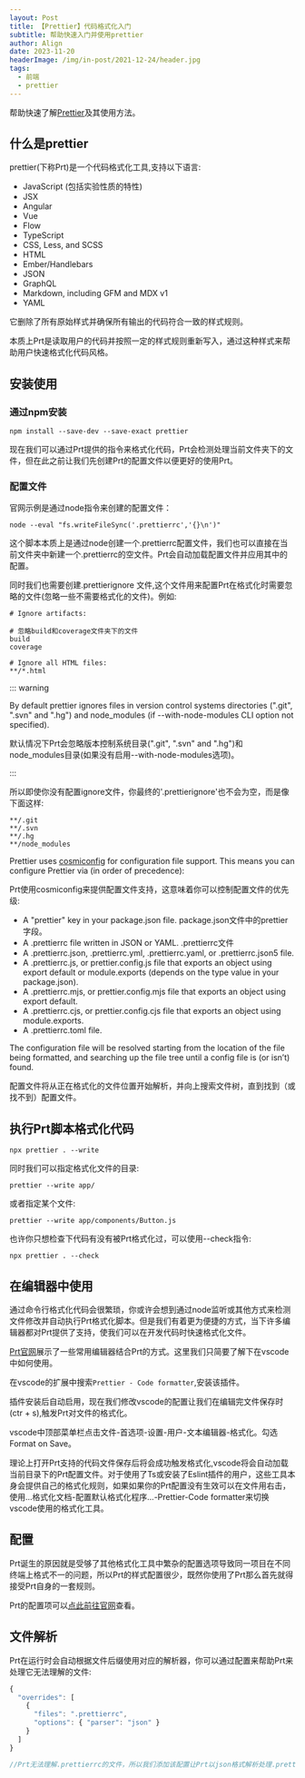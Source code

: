 ```yaml
---
layout: Post
title: 【Prettier】代码格式化入门
subtitle: 帮助快速入门并使用prettier
author: Align
date: 2023-11-20
headerImage: /img/in-post/2021-12-24/header.jpg
tags:
  - 前端
  - prettier
---
```


帮助快速了解[Prettier](https://www.prettier.cn/docs/index.html)及其使用方法。

<!-- more -->

## 什么是prettier

prettier(下称Prt)是一个代码格式化工具,支持以下语言:

* JavaScript (包括实验性质的特性)
* JSX
* Angular
* Vue
* Flow
* TypeScript
* CSS, Less, and SCSS
* HTML
* Ember/Handlebars
* JSON
* GraphQL
* Markdown, including GFM and MDX v1
* YAML

它删除了所有原始样式并确保所有输出的代码符合一致的样式规则。

本质上Prt是读取用户的代码并按照一定的样式规则重新写入，通过这种样式来帮助用户快速格式化代码风格。


## 安装使用

### 通过npm安装

```shell
npm install --save-dev --save-exact prettier
```

现在我们可以通过Prt提供的指令来格式化代码，Prt会检测处理当前文件夹下的文件，但在此之前让我们先创建Prt的配置文件以便更好的使用Prt。

### 配置文件

官网示例是通过node指令来创建的配置文件：
```shell
node --eval "fs.writeFileSync('.prettierrc','{}\n')"
```

这个脚本本质上是通过node创建一个.prettierrc配置文件，我们也可以直接在当前文件夹中新建一个.prettierrc的空文件。Prt会自动加载配置文件并应用其中的配置。

同时我们也需要创建.prettierignore 文件,这个文件用来配置Prt在格式化时需要忽略的文件(忽略一些不需要格式化的文件)。例如:
```shell
# Ignore artifacts:

# 忽略build和coverage文件夹下的文件
build
coverage

# Ignore all HTML files:
**/*.html
```
::: warning

By default prettier ignores files in version control systems directories (".git", ".svn" and ".hg") and node_modules (if --with-node-modules CLI option not specified).

默认情况下Prt会忽略版本控制系统目录(".git", ".svn" and ".hg")和node_modules目录(如果没有启用--with-node-modules选项)。

:::

所以即使你没有配置ignore文件，你最终的'.prettierignore'也不会为空，而是像下面这样:


```shell
**/.git
**/.svn
**/.hg
**/node_modules
```


Prettier uses [cosmiconfig](https://github.com/davidtheclark/cosmiconfig) for configuration file support. This means you can configure Prettier via (in order of precedence):

Prt使用cosmiconfig来提供配置文件支持，这意味着你可以控制配置文件的优先级:

* A "prettier" key in your package.json file. package.json文件中的prettier字段。
* A .prettierrc file written in JSON or YAML. .prettierrc文件
* A .prettierrc.json, .prettierrc.yml, .prettierrc.yaml, or .prettierrc.json5 file.
* A .prettierrc.js, or prettier.config.js file that exports an object using export default or module.exports (depends on the type value in your package.json).
* A .prettierrc.mjs, or prettier.config.mjs file that exports an object using export default.
* A .prettierrc.cjs, or prettier.config.cjs file that exports an object using module.exports.
* A .prettierrc.toml file.

The configuration file will be resolved starting from the location of the file being formatted, and searching up the file tree until a config file is (or isn’t) found.

配置文件将从正在格式化的文件位置开始解析，并向上搜索文件树，直到找到（或找不到）配置文件。

## 执行Prt脚本格式化代码

```shell
npx prettier . --write
```

同时我们可以指定格式化文件的目录:

```shell
prettier --write app/
```

或者指定某个文件:

```shell
prettier --write app/components/Button.js
```

也许你只想检查下代码有没有被Prt格式化过，可以使用--check指令:

```shell
npx prettier . --check
```

## 在编辑器中使用

通过命令行格式化代码会很繁琐，你或许会想到通过node监听或其他方式来检测文件修改并自动执行Prt格式化脚本。但是我们有着更为便捷的方式，当下许多编辑器都对Prt提供了支持，使我们可以在开发代码时快速格式化文件。

[Prt官网](https://www.prettier.cn/docs/editors.html)展示了一些常用编辑器结合Prt的方式。这里我们只简要了解下在vscode中如何使用。

在vscode的扩展中搜索`Prettier - Code formatter`,安装该插件。

插件安装后自动启用，现在我们修改vscode的配置让我们在编辑完文件保存时(ctr + s),触发Prt对文件的格式化。

vscode中顶部菜单栏点击文件-首选项-设置-用户-文本编辑器-格式化。勾选 Format on Save。

理论上打开Prt支持的代码文件保存后将会成功触发格式化,vscode将会自动加载当前目录下的Prt配置文件。对于使用了Ts或安装了Eslint插件的用户，这些工具本身会提供自己的格式化规则，如果如果你的Prt配置没有生效可以在文件用右击，使用...格式化文档-配置默认格式化程序...-Prettier-Code formatter来切换vscode使用的格式化工具。


## 配置

Prt诞生的原因就是受够了其他格式化工具中繁杂的配置选项导致同一项目在不同终端上格式不一的问题，所以Prt的样式配置很少，既然你使用了Prt那么首先就得接受Prt自身的一套规则。

Prt的配置项可以[点此前往官网](https://www.prettier.cn/docs/options.html#vue-files-script-and-style-tags-indentation)查看。


## 文件解析

Prt在运行时会自动根据文件后缀使用对应的解析器，你可以通过配置来帮助Prt来处理它无法理解的文件:

```js
{
  "overrides": [
    {
      "files": ".prettierrc",
      "options": { "parser": "json" }
    }
  ]
}

//Prt无法理解.prettierrc的文件，所以我们添加该配置让Prt以json格式解析处理.prettierrc文件
```
